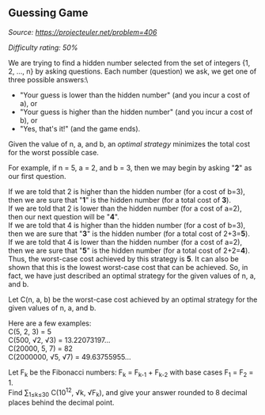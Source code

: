 Guessing Game
-------------

*Source: https://projecteuler.net/problem=406*


*Difficulty rating: 50%*

We are trying to find a hidden number selected from the set of integers
{1, 2, ..., n} by asking questions. Each number (question) we ask, we
get one of three possible answers:\

-   "Your guess is lower than the hidden number" (and you incur a cost
    of a), or
-   "Your guess is higher than the hidden number" (and you incur a cost
    of b), or
-   "Yes, that's it!" (and the game ends).

Given the value of n, a, and b, an *optimal strategy* minimizes the
total cost for the worst possible case.

For example, if n = 5, a = 2, and b = 3, then we may begin by asking
"**2**" as our first question.

If we are told that 2 is higher than the hidden number (for a cost of
b=3), then we are sure that "**1**" is the hidden number (for a total
cost of **3**).\
 If we are told that 2 is lower than the hidden number (for a cost of
a=2), then our next question will be "**4**".\
 If we are told that 4 is higher than the hidden number (for a cost of
b=3), then we are sure that "**3**" is the hidden number (for a total
cost of 2+3=**5**).\
 If we are told that 4 is lower than the hidden number (for a cost of
a=2), then we are sure that "**5**" is the hidden number (for a total
cost of 2+2=**4**).\
 Thus, the worst-case cost achieved by this strategy is **5**. It can
also be shown that this is the lowest worst-case cost that can be
achieved. So, in fact, we have just described an optimal strategy for
the given values of n, a, and b.

Let C(n, a, b) be the worst-case cost achieved by an optimal strategy
for the given values of n, a, and b.

Here are a few examples:\
 C(5, 2, 3) = 5\
 C(500, √2, √3) = 13.22073197...\
 C(20000, 5, 7) = 82\
 C(2000000, √5, √7) = 49.63755955...

Let F<sub>k</sub> be the Fibonacci numbers: F<sub>k</sub> = F<sub>k-1</sub> + F<sub>k-2</sub> with base
cases F<sub>1</sub> = F<sub>2</sub> = 1.\
Find ∑<sub>1≤k≤30</sub> C(10<sup>12</sup>, √k, √F<sub>k</sub>), and give your answer rounded to 8
decimal places behind the decimal point.
